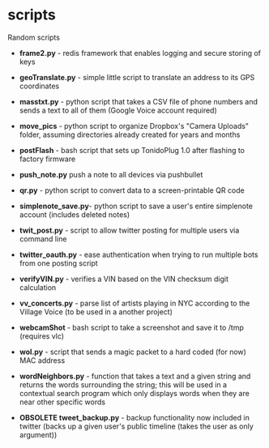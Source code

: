 scripts
=======

Random scripts

- **frame2.py**         - redis framework that enables logging and secure storing of keys

- **geoTranslate.py**   - simple little script to translate an address to its GPS coordinates

- **masstxt.py**        - python script that takes a CSV file of phone numbers and sends a text to all of them (Google Voice account required)

- **move_pics**         - python script to organize Dropbox's "Camera Uploads" folder, assuming directories already created for years and months 

- **postFlash**         - bash script that sets up TonidoPlug 1.0 after flashing to factory firmware

- **push_note.py**        push a note to all devices via pushbullet

- **qr.py**             - python script to convert data to a screen-printable QR code

- **simplenote_save.py**- python script to save a user's entire simplenote account (includes deleted notes)
 
- **twit_post.py**     - script to allow twitter posting for multiple users via command line

- **twitter_oauth.py**  - ease authentication when trying to run multiple bots from one posting script


- **verifyVIN.py**      - verifies a VIN based on the VIN checksum digit calculation

- **vv_concerts.py**    - parse list of artists playing in NYC according to the Village Voice (to be used in a another project)

- **webcamShot**        - bash script to take a screenshot and save it to /tmp (requires vlc)

- **wol.py**            - script that sends a magic packet to a hard coded (for now) MAC address

- **wordNeighbors.py**  - function that takes a text and a given string and returns the words surrounding the string; this will be used in a contextual search program which only displays words when they are near other specific words

- **OBSOLETE tweet_backup.py**   - backup functionality now included in twitter (backs up a given user's public timeline (takes the user as only argument))
